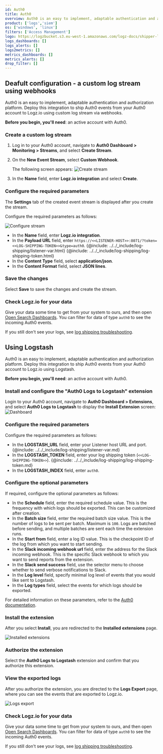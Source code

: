 ```yaml
---
id: Auth0
title: Auth0
overview: Auth0 is an easy to implement, adaptable authentication and authorization platform. Deploy this integration to ship Auth0 events from your Auth0 account to Logz.io using custom log stream via webhooks.
product: ['logs','siem']
os: ['windows', 'linux']
filters: ['Access Management']
logo: https://logzbucket.s3.eu-west-1.amazonaws.com/logz-docs/shipper-logos/auth0.png
logs_dashboards: []
logs_alerts: []
logs2metrics: []
metrics_dashboards: []
metrics_alerts: []
drop_filter: []
---
```


## Deafult configuration - a custom log stream using webhooks

Auth0 is an easy to implement, adaptable authentication and authorization platform. Deploy this integration to ship Auth0 events from your Auth0 account to Logz.io using custom log stream via webhooks.

**Before you begin, you'll need**: an active account with Auth0.
 
### Create a custom log stream

1. Log in to your Auth0 account, navigate to **Auth0 Dashboard > Monitoring > Streams**, and select **Create Stream**.
  
2. On the **New Event Stream**, select **Custom Webhook**.

   The following screen appears:
   ![Create stream](https://dytvr9ot2sszz.cloudfront.net/logz-docs/auth0/Auth0-logzio-integration.png)
  
3. In the **Name** field, enter **Logz.io integration** and select **Create**.


### Configure the required parameters
  
The **Settings** tab of the created event stream is displayed after you create the stream.

Configure the required parameters as follows:

![Configure stream](https://dytvr9ot2sszz.cloudfront.net/logz-docs/auth0/webhook-auth0.png)

   * In the **Name** field, enter **Logz.io integration**.
   * In the **Payload URL** field, enter `https://<<LISTENER-HOST>>:8071/?token=<<LOG-SHIPPING-TOKEN>>&type=auth0`. 
      {@include: ../../_include/log-shipping/listener-var.html} 
      {@include: ../../_include/log-shipping/log-shipping-token.html}
   * In the **Content Type** field, select **application/json**.
   * In the **Content Format** field, select **JSON lines**.

### Save the changes

Select **Save** to save the changes and create the stream.

### Check Logz.io for your data

Give your data some time to get from your system to ours, and then open [Open Search Dashboards](https://app.logz.io/#/dashboard/osd). You can filter for data of type `auth0` to see the incoming Auth0 events. 

If you still don't see your logs, see [log shipping troubleshooting](https://docs.logz.io/docs/user-guide/log-management/troubleshooting/log-shipping-troubleshooting/).

 

## Using Logstash

Auth0 is an easy to implement, adaptable authentication and authorization platform. Deploy this integration to ship Auth0 events from your Auth0 account to Logz.io using Logstash.

**Before you begin, you'll need**: an active account with Auth0.

### Install and configure the "Auth0 Logs to Logstash" extension

Login to your Auth0 account, navigate to **Auth0 Dashboard > Extensions**, and select **Auth0 Logs to Logstash** to display the **Install Extension** screen:
![Dashboard](https://dytvr9ot2sszz.cloudfront.net/logz-docs/auth0/Dashboard_Logstash.png)

### Configure the required parameters

Configure the required parameters as follows:

   * In the  **LOGSTASH_URL** field, enter your Listener host URL and port. {@include: ../../_include/log-shipping/listener-var.md}
   * In the **LOGSTASH_TOKEN** field, enter your log shipping token (`<<LOG-SHIPPING-TOKEN>>`). {@include: ../../_include/log-shipping/log-shipping-token.md}
   * In the **LOGSTASH_INDEX** field, enter `auth0`.

### Configure the optional parameters

If required, configure the optional parameters as follows:

   * In the **Schedule** field, enter the required schedule value. This is the frequency with which logs should be exported. This can be customized after creation.
   * In the **Batch size** field, enter the required batch size value. This is the number of logs to be sent per batch. Maximum is `100`. Logs are batched before sending, and multiple batches are sent each time the extension runs.
   * In the **Start from** field, enter a log ID value. This is the checkpoint ID of the log from which you want to start sending.
   * In the **Slack incoming webhook url** field, enter the address for the Slack incoming webhook. This is the specific Slack webhook to which you want to send reports from the extension.
   * In the **Slack send success** field, use the selector menu to choose whether to send verbose notifications to Slack.
   * In the **Log level** field, specify minimal log level of events that you would like sent to Logstash.
   * In the **Log types** field, select the events for which logs should be exported.

 For detailed information on these parameters, refer to the [Auth0 documentation](https://auth0.com/docs/extensions/export-logs-to-logstash).

### Install the extension

After you select **Install**, you are redirected to the **Installed extensions** page.

![Installed extensions](https://dytvr9ot2sszz.cloudfront.net/logz-docs/auth0/Auth0_installed_extensions.png)

### Authorize the extension

Select the **Auth0 Logs to Logstash** extension and confirm that you authorize this extension.

###  View the exported logs

After you authorize the extension, you are directed to the **Logs Export** page, where you can see the events that are exported to Logz.io.

![Logs export](https://dytvr9ot2sszz.cloudfront.net/logz-docs/auth0/Auth0_logs_export.png)

### Check Logz.io for your data

Give your data some time to get from your system to ours, and then open [Open Search Dashboards](https://app.logz.io/#/dashboard/osd). You can filter for data of type `auth0` to see the incoming Auth0 events.

If you still don't see your logs, see [log shipping troubleshooting](https://docs.logz.io/docs/user-guide/log-management/troubleshooting/log-shipping-troubleshooting/).

 
